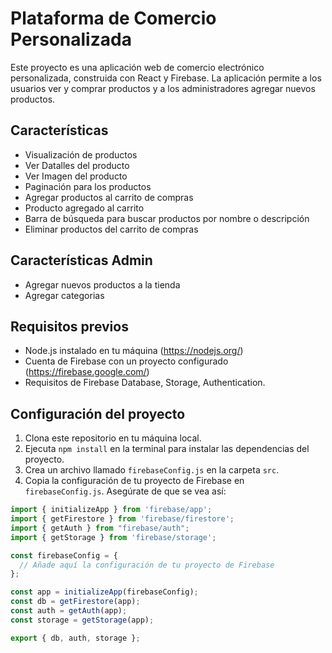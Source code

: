 # Plataforma de Comercio Personalizada

Este proyecto es una aplicación web de comercio electrónico personalizada, construida con React y Firebase. La aplicación permite a los usuarios ver y comprar productos y a los administradores agregar nuevos productos.

## Características

- Visualización de productos
- Ver Datalles del producto
- Ver Imagen del producto
- Paginación para los productos
- Agregar productos al carrito de compras
- Producto agregado al carrito
- Barra de búsqueda para buscar productos por nombre o descripción
- Eliminar productos del carrito de compras

## Características Admin
- Agregar nuevos productos a la tienda 
- Agregar categorias

## Requisitos previos

- Node.js instalado en tu máquina (https://nodejs.org/)
- Cuenta de Firebase con un proyecto configurado (https://firebase.google.com/)
- Requisitos de Firebase Database, Storage, Authentication.

## Configuración del proyecto

1. Clona este repositorio en tu máquina local.
2. Ejecuta `npm install` en la terminal para instalar las dependencias del proyecto.
3. Crea un archivo llamado `firebaseConfig.js` en la carpeta `src`.
4. Copia la configuración de tu proyecto de Firebase en `firebaseConfig.js`. Asegúrate de que se vea así:

```javascript
import { initializeApp } from 'firebase/app';
import { getFirestore } from 'firebase/firestore';
import { getAuth } from "firebase/auth";
import { getStorage } from 'firebase/storage';

const firebaseConfig = {
  // Añade aquí la configuración de tu proyecto de Firebase
};

const app = initializeApp(firebaseConfig);
const db = getFirestore(app);
const auth = getAuth(app);
const storage = getStorage(app);

export { db, auth, storage };
